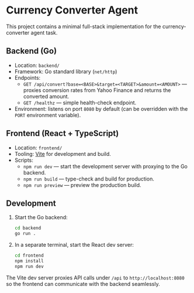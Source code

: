 # Currency Converter Agent

This project contains a minimal full-stack implementation for the currency-converter agent task.

## Backend (Go)

* Location: `backend/`
* Framework: Go standard library (`net/http`)
* Endpoints:
  * `GET /api/convert?base=<BASE>&target=<TARGET>&amount=<AMOUNT>` — proxies conversion rates from Yahoo Finance and returns the converted amount.
  * `GET /healthz` — simple health-check endpoint.
* Environment: listens on port `8080` by default (can be overridden with the `PORT` environment variable).

## Frontend (React + TypeScript)

* Location: `frontend/`
* Tooling: [Vite](https://vitejs.dev/) for development and build.
* Scripts:
  * `npm run dev` — start the development server with proxying to the Go backend.
  * `npm run build` — type-check and build for production.
  * `npm run preview` — preview the production build.

## Development

1. Start the Go backend:

   ```bash
   cd backend
   go run .
   ```

2. In a separate terminal, start the React dev server:

   ```bash
   cd frontend
   npm install
   npm run dev
   ```

The Vite dev server proxies API calls under `/api` to `http://localhost:8080` so the frontend can communicate with the backend seamlessly.
